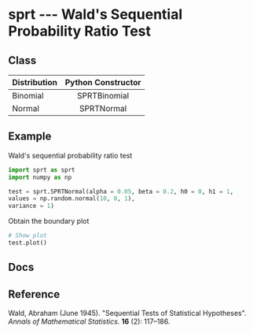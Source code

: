 sprt --- Wald's Sequential Probability Ratio Test
=========================

Class
-----------------

| Distribution  | Python Constructor | 
| ------------- |:-------------:| 
| Binomial      | SPRTBinomial  | 
| Normal        | SPRTNormal    | 

Example
-----------

Wald's sequential probability ratio test
```python
import sprt as sprt
import numpy as np

test = sprt.SPRTNormal(alpha = 0.05, beta = 0.2, h0 = 0, h1 = 1, 
values = np.random.normal(10, 0, 1), 
variance = 1)
```
Obtain the boundary plot
```python
# Show plot
test.plot()
```

Docs
------------


Reference
------------
Wald, Abraham (June 1945). "Sequential Tests of Statistical Hypotheses". *Annals of Mathematical Statistics*. **16** (2): 117–186.
